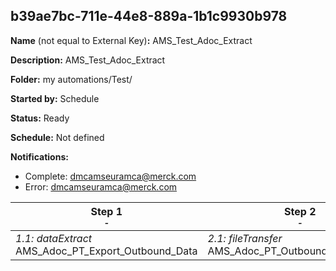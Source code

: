 ## b39ae7bc-711e-44e8-889a-1b1c9930b978

**Name** (not equal to External Key)**:** AMS_Test_Adoc_Extract

**Description:** AMS_Test_Adoc_Extract

**Folder:** my automations/Test/

**Started by:** Schedule

**Status:** Ready

**Schedule:** Not defined

**Notifications:**

* Complete: dmcamseuramca@merck.com
* Error: dmcamseuramca@merck.com

| Step 1<br>_<small>-</small>_ | Step 2<br>_<small>-</small>_ |
| --- | --- |
| _1.1: dataExtract_<br>AMS_Adoc_PT_Export_Outbound_Data | _2.1: fileTransfer_<br>AMS_Adoc_PT_Outbound_Extract_Data |

